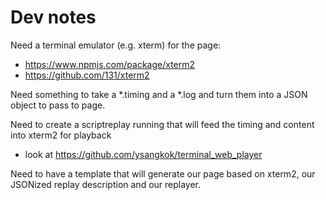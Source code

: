 
# Dev notes


Need a terminal emulator (e.g. xterm) for the page:

+ https://www.npmjs.com/package/xterm2
+ https://github.com/131/xterm2

Need something to take a *.timing and a *.log  and turn them
into a JSON object to pass to page.

Need to create a scriptreplay running that will feed the timing and content into xterm2 for playback

+ look at https://github.com/ysangkok/terminal_web_player

Need to have a template that will generate our page based on xterm2, our JSONized 
replay description and our replayer.

